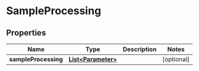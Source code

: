 
# SampleProcessing

## Properties
Name | Type | Description | Notes
------------ | ------------- | ------------- | -------------
**sampleProcessing** | [**List&lt;Parameter&gt;**](Parameter.md) |  |  [optional]



